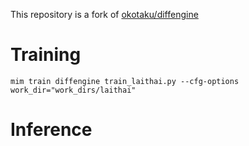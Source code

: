 This repository is a fork of [okotaku/diffengine](https://github.com/okotaku/diffengine)

# Training
```mim train diffengine train_laithai.py --cfg-options work_dir="work_dirs/laithai"```

# Inference

